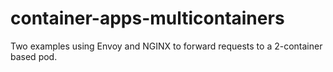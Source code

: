 # container-apps-multicontainers
Two examples using Envoy and NGINX to forward requests to a 2-container based pod.
